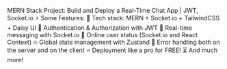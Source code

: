 MERN Stack Project: Build and Deploy a Real-Time Chat App | JWT, Socket.io
⚡ Some Features:
🌟 Tech stack: MERN + Socket.io + TailwindCSS + Daisy UI
👾 Authentication & Authorization with JWT
👾 Real-time messaging with Socket.io
🚀 Online user status (Socket.io and React Context)
🔥 Global state management with Zustand
🐞 Error handling both on the server and on the client
⭐ Deployment like a pro for FREE!
⏳ And much more!
